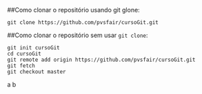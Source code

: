 ##Como clonar o repositório usando git glone:

```
git clone https://github.com/pvsfair/cursoGit.git

```

##Como clonar o repositório sem usar `git clone`:

```
git init cursoGit
cd cursoGit
git remote add origin https://github.com/pvsfair/cursoGit.git
git fetch
git checkout master

```
a
b
